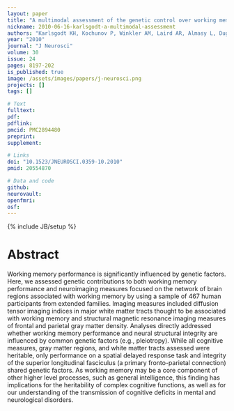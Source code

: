 ```yaml
---
layout: paper
title: "A multimodal assessment of the genetic control over working memory."
nickname: 2010-06-16-karlsgodt-a-multimodal-assessment
authors: "Karlsgodt KH, Kochunov P, Winkler AM, Laird AR, Almasy L, Duggirala R, Olvera RL, Fox PT, Blangero J, Glahn DC"
year: "2010"
journal: "J Neurosci"
volume: 30
issue: 24
pages: 8197-202
is_published: true
image: /assets/images/papers/j-neurosci.png
projects: []
tags: []

# Text
fulltext:
pdf:
pdflink:
pmcid: PMC2894480
preprint:
supplement:

# Links
doi: "10.1523/JNEUROSCI.0359-10.2010"
pmid: 20554870

# Data and code
github:
neurovault:
openfmri:
osf:
---
```

{% include JB/setup %}

# Abstract

Working memory performance is significantly influenced by genetic factors. Here, we assessed genetic contributions to both working memory performance and neuroimaging measures focused on the network of brain regions associated with working memory by using a sample of 467 human participants from extended families. Imaging measures included diffusion tensor imaging indices in major white matter tracts thought to be associated with working memory and structural magnetic resonance imaging measures of frontal and parietal gray matter density. Analyses directly addressed whether working memory performance and neural structural integrity are influenced by common genetic factors (e.g., pleiotropy). While all cognitive measures, gray matter regions, and white matter tracts assessed were heritable, only performance on a spatial delayed response task and integrity of the superior longitudinal fasciculus (a primary fronto-parietal connection) shared genetic factors. As working memory may be a core component of other higher level processes, such as general intelligence, this finding has implications for the heritability of complex cognitive functions, as well as for our understanding of the transmission of cognitive deficits in mental and neurological disorders.
